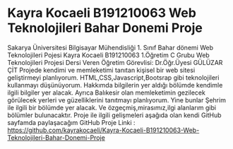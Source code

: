 # Kayra Kocaeli B191210063 Web Teknolojileri Bahar Donemi Proje
 Sakarya Üniversitesi Bilgisayar Mühendisliği 1. Sınıf Bahar dönemi Web Teknolojileri Pojesi Kayra Kocaeli B191210063 1.Öğretim C Grubu Web Teknolojileri Projesi 
 Dersi Veren Öğretim Görevlisi: Dr.Öğr.Üyesi GÜLÜZAR ÇİT
 Projede kendimi ve memleketimi tanıtan kişisel bir web sitesi geliştirmeyi planlıyorum. 
 HTML,CSS,Javascript,Bootsrap gibi teknolojileri kullanmayı düşünüyorum.
 Hakkımda bilgilerin yer aldığı bölümde kendimle ilgili bilgiler yer alacak. Ayrıca Balıkesir olan memleketimin gezilecek görülecek yerleri ve güzelliklerini tanıtmayı planlıyorum. 
 Yine bunlar Şehrim ile ilgili bir bölümde yer alacak. Ve özgeçmiş,mirasımız,ilgi alanlarım gibi bölümler bulunacaktır.
 Proje ile ilgili gelişmeleri aşağıda olan kendi GitHub sayfamda paylaşacağım
GitHub Proje Linki : https://github.com/kayrakocaeli/Kayra-Kocaeli-B191210063-Web-Teknolojileri-Bahar-Donemi-Proje

